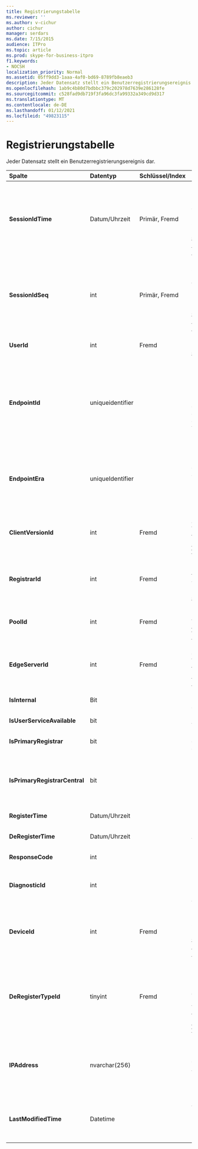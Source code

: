 ```yaml
---
title: Registrierungstabelle
ms.reviewer: ''
ms.author: v-cichur
author: cichur
manager: serdars
ms.date: 7/15/2015
audience: ITPro
ms.topic: article
ms.prod: skype-for-business-itpro
f1.keywords:
- NOCSH
localization_priority: Normal
ms.assetid: 05ff9dd3-1aaa-4af0-bd69-8789fb8eaeb3
description: Jeder Datensatz stellt ein Benutzerregistrierungsereignis dar.
ms.openlocfilehash: 1ab9c4b80d7bdbbc379c202978d7639e286128fe
ms.sourcegitcommit: c528fad9db719f3fa96dc3fa99332a349cd9d317
ms.translationtype: MT
ms.contentlocale: de-DE
ms.lasthandoff: 01/12/2021
ms.locfileid: "49823115"
---
```

# <a name="registration-table"></a>Registrierungstabelle
 
Jeder Datensatz stellt ein Benutzerregistrierungsereignis dar.
  
|**Spalte**|**Datentyp**|**Schlüssel/Index**|**Details**|
|:-----|:-----|:-----|:-----|
|**SessionIdTime** <br/> |Datum/Uhrzeit  <br/> |Primär, Fremd  <br/> |Zeitpunkt der Sitzungsanforderung. Wird zusammen mit **SessionIdSeq** verwendet, um eine Sitzung eindeutig zu identifizieren. Weitere Informationen [finden Sie in der Tabelle "Dialogfelder" in Skype for Business Server 2015.](dialogs.md) <br/> |
|**SessionIdSeq** <br/> |int  <br/> |Primär, Fremd  <br/> |ID zur Identifikation der Sitzung. Wird zusammen mit **SessionIdTime** verwendet, um eine Sitzung eindeutig zu identifizieren. Weitere Informationen [finden Sie in der Tabelle "Dialogfelder" in Skype for Business Server 2015.](dialogs.md) <br/> |
|**UserId** <br/> |int  <br/> |Fremd  <br/> |Die Benutzer-ID. Weitere Informationen [finden Sie in der Tabelle](users.md) "Benutzer". <br/> |
|**EndpointId** <br/> |uniqueidentifier  <br/> ||Eine GUID (Globally Unique Identifier) zur Kennzeichnung eines Registrierungsendpunkts. In der Regel hat jedes Registrierungsereignis vom gleichen Computer des gleichen Benutzers die gleiche Endpunkt-ID. Verschiedene Computer haben unterschiedliche Endpunkt-IDs.  <br/> |
|**EndpointEra** <br/> |uniqueIdentifier  <br/> ||ID zum Unterscheiden von Registrierungen, die denselben Benutzer und denselben Endpunkt betreffen.  <br/> Dieses Feld wurde in Microsoft Lync Server 2013 eingeführt.  <br/> |
|**ClientVersionId** <br/> |int  <br/> |Fremd  <br/> |Die Clientversion des aktuellen Benutzers. Weitere Informationen finden Sie in der [Tabelle "ClientVersions" in Skype for Business Server 2015.](clientversions.md) <br/> |
|**RegistrarId** <br/> |int  <br/> |Fremd  <br/> |Die ID des Registrierungsservers, der für die Registrierung verwendet wird. Weitere Informationen [finden Sie in der Tabelle "Server".](servers.md) <br/> |
|**PoolId** <br/> |int  <br/> |Fremd  <br/> |ID des Pools, in dem die Sitzung erfasst wurde. Weitere Informationen [finden Sie in der Tabelle "Pools".](pools.md) <br/> |
|**EdgeServerId** <br/> |int  <br/> |Fremd  <br/> |Der Edgeserver, über den die Registrierung läuft. Weitere Informationen finden Sie in der [Tabelle "EdgeServers" in Skype for Business Server 2015.](edgeservers.md) <br/> |
|**IsInternal** <br/> |Bit  <br/> ||Ob der Benutzer von innerhalb angemeldet ist oder nicht.  <br/> |
|**IsUserServiceAvailable** <br/> |bit  <br/> ||Ob der Benutzerdienst verfügbar ist oder nicht.  <br/> |
|**IsPrimaryRegistrar** <br/> |bit  <br/> ||Ob die Registrierung bei der primären Registrierung erfolgt oder nicht.  <br/> |
|**IsPrimaryRegistrarCentral** <br/> |bit  <br/> ||Gibt an, ob der Benutzer mit einer Survivable Branch Appliance registriert ist.  <br/> Dieses Feld wurde in Microsoft Lync Server 2013 eingeführt.  <br/> |
|**RegisterTime** <br/> |Datum/Uhrzeit  <br/> ||Der Zeitpunkt der Registrierung.  <br/> |
|**DeRegisterTime** <br/> |Datum/Uhrzeit  <br/> ||Der Zeitpunkt der Aufhebung der Registrierung.  <br/> |
|**ResponseCode** <br/> |int  <br/> ||Der Antwortcode der Registrierungsanforderung.  <br/> |
|**DiagnosticId** <br/> |int  <br/> ||Die Diagnose-ID der Registrierungsanforderung. Diese gibt den Diagnoseinformationstyp an.  <br/> |
|**DeviceId** <br/> |int  <br/> |Fremd  <br/> |Das Gerät, von dem die Registrierungsanforderung stammt. Weitere Informationen [finden Sie in der Tabelle "Geräte" in Skype for Business Server 2015.](devices.md) <br/> |
|**DeRegisterTypeId** <br/> |tinyint  <br/> |Fremd  <br/> |Der Grund für die Deregistrierung, z. B. "Benutzer initiiert", "Registrierung abgelaufen", "Client-Fehler" und vieles mehr. Weitere Informationen finden Sie in der [Tabelle "DeRegisterType" in Skype for Business Server 2015.](deregistertype.md) <br/> |
|**IPAddress** <br/> |nvarchar(256)  <br/> ||IP-Adresse des Endpunkts, mit dem sich der Benutzer registriert hat. Dies kann eine IPv4- oder eine IPv6-Adresse sein.  <br/> Dieses Feld wurde in Microsoft Lync Server 2013 eingeführt.  <br/> |
|**LastModifiedTime** <br/> |Datetime  <br/> ||Für die interne Verwendung durch den Überwachungsdienst.  <br/> Dieses Feld wurde in Skype for Business Server 2015 eingeführt.  <br/> |
   

